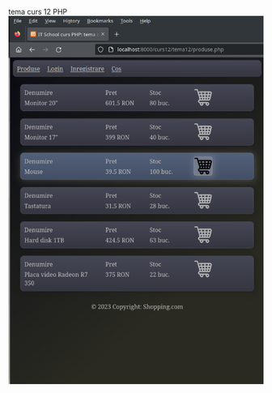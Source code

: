 tema curs 12 PHP
![alt text](https://github.com/aciucaru/tema12/blob/master/media/Tema12.png?raw=true)